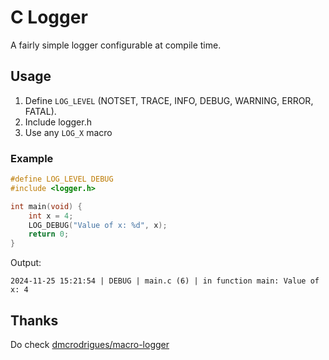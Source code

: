 # C Logger

A fairly simple logger configurable at compile time.

## Usage

1. Define `LOG_LEVEL` (NOTSET, TRACE, INFO, DEBUG, WARNING, ERROR, FATAL).
2. Include logger.h
3. Use any `LOG_X` macro

### Example
```C
#define LOG_LEVEL DEBUG
#include <logger.h>

int main(void) {
    int x = 4;
    LOG_DEBUG("Value of x: %d", x);
    return 0;
}
```

Output:

    2024-11-25 15:21:54 | DEBUG | main.c (6) | in function main: Value of x: 4

## Thanks

Do check [dmcrodrigues/macro-logger](https://github.com/dmcrodrigues/macro-logger)
